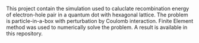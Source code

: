 This project contain the simulation used to caluclate recombination energy of electron-hole pair in a quantum dot with hexagonal lattice. The problem is particle-in-a-box with perturbation by Coulomb interaction. Finite Element method was used to numerically solve the problem. A result is available in this repository.
